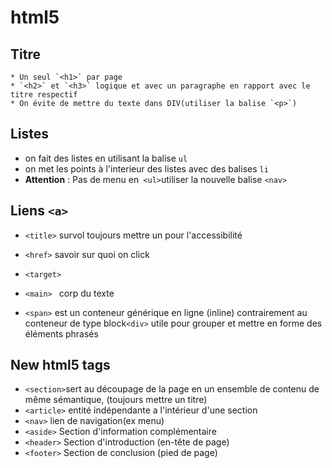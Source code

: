 # html5


## Titre 
	* Un seul `<h1>` par page
	* `<h2>` et `<h3>` logique et avec un paragraphe en rapport avec le titre respectif
	* On évite de mettre du texte dans DIV(utiliser la balise `<p>`)
	
## Listes
- on fait des listes en utilisant la balise `ul`
- on met les points à l'interieur des listes avec des balises `li`
- **Attention** : Pas de menu en``` <ul>```utiliser la nouvelle balise ```<nav>```






## Liens ```<a>```
* ```<title>``` survol toujours mettre un pour l'accessibilité
* ```<href>``` savoir sur quoi on click

* ```<target> ```
* ```<main> ``` corp du texte
* ```<span>``` est un conteneur générique en ligne (inline) contrairement au conteneur de type block```<div>``` utile pour grouper et mettre en forme des éléments phrasés

## New html5 tags
* ```<section>```sert au découpage de la page en un ensemble de contenu de même sémantique, (toujours mettre un titre)
* ```<article>``` entité indépendante a l'intérieur d'une section
* ```<nav>``` lien de navigation(ex menu)
*  ```<aside>``` Section d'information complémentaire  
* ```<header>``` Section d'introduction (en-tête de page)
* ```<footer>``` Section de conclusion  (pied de page)
              



